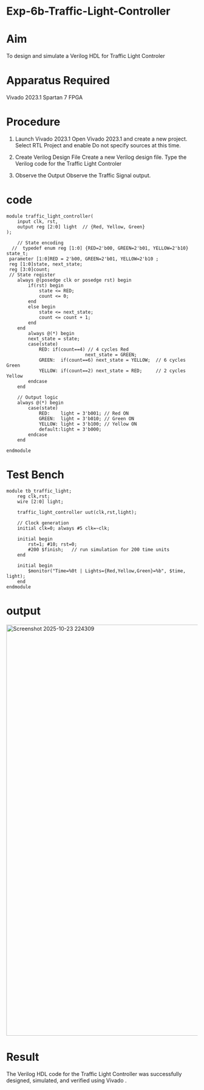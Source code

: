 # Exp-6b-Traffic-Light-Controller

# Aim

To design and simulate a Verilog HDL for Traffic Light Controler

# Apparatus Required

Vivado 2023.1
Spartan 7 FPGA

# Procedure

1. Launch Vivado 2023.1
Open Vivado 2023.1 and create a new project.
Select RTL Project and enable Do not specify sources at this time.
2. Create Verilog Design File
Create a new Verilog design file.
Type the Verilog code for the Traffic Light Controler

3. Observe the Output
Observe the Traffic Signal output.

# code
```
module traffic_light_controller(
    input clk, rst,
    output reg [2:0] light  // {Red, Yellow, Green}
);

    // State encoding
  //  typedef enum reg [1:0] {RED=2'b00, GREEN=2'b01, YELLOW=2'b10} state_t;
 parameter [1:0]RED = 2'b00, GREEN=2'b01, YELLOW=2'b10 ;
 reg [1:0]state, next_state;  
 reg [3:0]count;
 // State register
    always @(posedge clk or posedge rst) begin
        if(rst) begin
            state <= RED;
            count <= 0;
        end
        else begin
            state <= next_state;
            count <= count + 1;
        end
    end
        always @(*) begin
        next_state = state;
        case(state)
            RED: if(count==4) // 4 cycles Red
                             next_state = GREEN; 
            GREEN:  if(count==6) next_state = YELLOW;  // 6 cycles Green
            YELLOW: if(count==2) next_state = RED;     // 2 cycles Yellow
        endcase
    end

    // Output logic
    always @(*) begin
        case(state)
            RED:    light = 3'b001; // Red ON
            GREEN:  light = 3'b010; // Green ON
            YELLOW: light = 3'b100; // Yellow ON
            default:light = 3'b000;
        endcase
    end

endmodule
```

# Test Bench
```
module tb_traffic_light;
    reg clk,rst;
    wire [2:0] light;

    traffic_light_controller uut(clk,rst,light);

    // Clock generation
    initial clk=0; always #5 clk=~clk;

    initial begin
        rst=1; #10; rst=0;
        #200 $finish;   // run simulation for 200 time units
    end

    initial begin
        $monitor("Time=%0t | Lights={Red,Yellow,Green}=%b", $time, light);
    end
endmodule
```

# output

<img width="1920" height="1080" alt="Screenshot 2025-10-23 224309" src="https://github.com/user-attachments/assets/a3e5dc0c-9c98-4cf3-853a-a3f8a82804e1" />


# Result

The Verilog HDL code for the Traffic Light Controller was successfully designed, simulated, and verified using Vivado .




